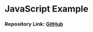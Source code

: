 # JavaScript Example

### Repository Link: [GitHub](https://github.com/evandev01/javascript_example)
